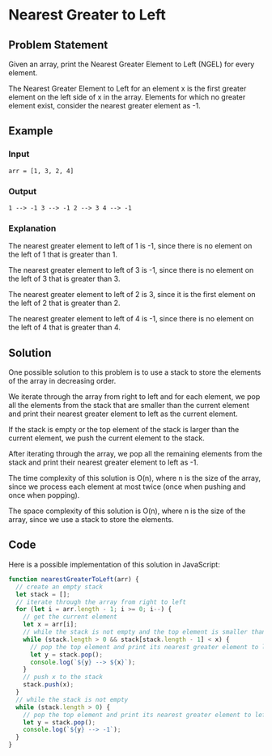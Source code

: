 # Nearest Greater to Left

## Problem Statement

Given an array, print the Nearest Greater Element to Left (NGEL) for every element. 

The Nearest Greater Element to Left for an element x is the first greater element on the left side of x in the array. Elements for which no greater element exist, consider the nearest greater element as -1. 

## Example

### Input

`arr = [1, 3, 2, 4]`

### Output

`1 --> -1
3 --> -1
2 --> 3
4 --> -1`

### Explanation

The nearest greater element to left of 1 is -1, since there is no element on the left of 1 that is greater than 1.

The nearest greater element to left of 3 is -1, since there is no element on the left of 3 that is greater than 3.

The nearest greater element to left of 2 is 3, since it is the first element on the left of 2 that is greater than 2.

The nearest greater element to left of 4 is -1, since there is no element on the left of 4 that is greater than 4.

## Solution

One possible solution to this problem is to use a stack to store the elements of the array in decreasing order. 

We iterate through the array from right to left and for each element, we pop all the elements from the stack that are smaller than the current element and print their nearest greater element to left as the current element. 

If the stack is empty or the top element of the stack is larger than the current element, we push the current element to the stack.

After iterating through the array, we pop all the remaining elements from the stack and print their nearest greater element to left as -1.

The time complexity of this solution is O(n), where n is the size of the array, since we process each element at most twice (once when pushing and once when popping).

The space complexity of this solution is O(n), where n is the size of the array, since we use a stack to store the elements.

## Code

Here is a possible implementation of this solution in JavaScript:

```javascript
function nearestGreaterToLeft(arr) {
  // create an empty stack
  let stack = [];
  // iterate through the array from right to left
  for (let i = arr.length - 1; i >= 0; i--) {
    // get the current element
    let x = arr[i];
    // while the stack is not empty and the top element is smaller than x
    while (stack.length > 0 && stack[stack.length - 1] < x) {
      // pop the top element and print its nearest greater element to left as x
      let y = stack.pop();
      console.log(`${y} --> ${x}`);
    }
    // push x to the stack
    stack.push(x);
  }
  // while the stack is not empty
  while (stack.length > 0) {
    // pop the top element and print its nearest greater element to left as -1
    let y = stack.pop();
    console.log(`${y} --> -1`);
  }
}
